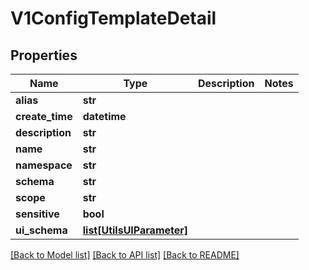 # V1ConfigTemplateDetail

## Properties
Name | Type | Description | Notes
------------ | ------------- | ------------- | -------------
**alias** | **str** |  | 
**create_time** | **datetime** |  | 
**description** | **str** |  | 
**name** | **str** |  | 
**namespace** | **str** |  | 
**schema** | **str** |  | 
**scope** | **str** |  | 
**sensitive** | **bool** |  | 
**ui_schema** | [**list[UtilsUIParameter]**](UtilsUIParameter.md) |  | 

[[Back to Model list]](../vela-client/README.md#documentation-for-models) [[Back to API list]](../vela-client/README.md#documentation-for-api-endpoints) [[Back to README]](../vela-client/README.md)

